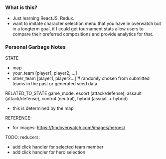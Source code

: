 ### What is this?
- Just learning ReactJS, Redux.
- want to imitate character selection menu that you have in overwatch but in a longterm goal, if I could get tournament stats allow users to compare their preferred compositions and provide analytics for that.



### Personal Garbage Notes
STATE
- map
- your_team [player1, player2, ...]
- other_team [player1, player2...] # randomly chosen from submitted teams in the past or generated seed data

RELATED_TO_STATE
game_mode: escort (attack/defense), assault (attack/defense), control (neutral), hybrid (assualt + hybrid)
- this is determined by the map


REFERENCE:
- for images: https://findoverwatch.com/images/heroes/

TODO:
reducers:
- add click handler for selected team member
- add click handler for hero selection
